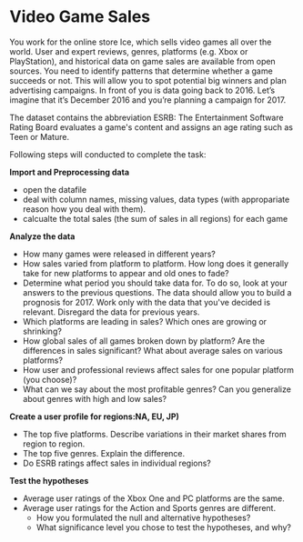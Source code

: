 # Video Game Sales
You work for the online store Ice, which sells video games all over the world. User and expert reviews, genres, platforms (e.g. Xbox or PlayStation), and historical data on game sales are available from open sources. You need to identify patterns that determine whether a game succeeds or not. This will allow you to spot potential big winners and plan advertising campaigns.
In front of you is data going back to 2016. Let’s imagine that it’s December 2016 and you’re planning a campaign for 2017.

The dataset contains the abbreviation ESRB: The Entertainment Software Rating Board evaluates a game's content and assigns an age rating such as Teen or Mature.


Following steps will conducted to complete the task:

**Import and Preprocessing data**
- open the datafile
- deal with column names, missing values, data types (with appropariate reason how you deal with them).
- calcualte the total sales (the sum of sales in all regions) for each game

**Analyze the data**
- How many games were released in different years?
- How sales varied from platform to platform. How long does it generally take for new platforms to appear and old ones to fade?
- Determine what period you should take data for. To do so, look at your answers to the previous questions. The data should allow you to build a prognosis for 2017. Work only with the data that you've decided is relevant. Disregard the data for previous years.
- Which platforms are leading in sales? Which ones are growing or shrinking?
- How global sales of all games broken down by platform? Are the differences in sales significant? What about average sales on various platforms?
- How user and professional reviews affect sales for one popular platform (you choose)?
- What can we say about the most profitable genres? Can you generalize about genres with high and low sales?

**Create a user profile for regions:NA, EU, JP)**

- The top five platforms. Describe variations in their market shares from region to region.
- The top five genres. Explain the difference.
- Do ESRB ratings affect sales in individual regions?

**Test the hypotheses**
- Average user ratings of the Xbox One and PC platforms are the same.
- Average user ratings for the Action and Sports genres are different.
    - How you formulated the null and alternative hypotheses?
    - What significance level you chose to test the hypotheses, and why?
